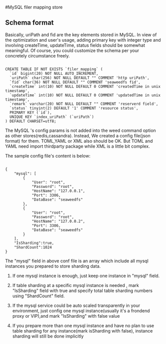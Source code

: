 #MySQL filer mapping store

## Schema format


Basically, uriPath and fid are the key elements stored in MySQL. In view of the optimization and user's usage, 
adding primary key with integer type and involving createTime, updateTime, status fields should be somewhat meaningful.
Of course, you could customize the schema per your concretely circumstance freely.

<pre><code>
CREATE TABLE IF NOT EXISTS `filer_mapping` (
  `id` bigint(20) NOT NULL AUTO_INCREMENT,
  `uriPath` char(256) NOT NULL DEFAULT "" COMMENT 'http uriPath',
  `fid` char(36) NOT NULL DEFAULT "" COMMENT 'seaweedfs fid',
  `createTime` int(10) NOT NULL DEFAULT 0 COMMENT 'createdTime in unix timestamp',
  `updateTime` int(10) NOT NULL DEFAULT 0 COMMENT 'updatedTime in unix timestamp',
  `remark` varchar(20) NOT NULL DEFAULT "" COMMENT 'reserverd field',
  `status` tinyint(2) DEFAULT '1' COMMENT 'resource status',
  PRIMARY KEY (`id`),
  UNIQUE KEY `index_uriPath` (`uriPath`)
) DEFAULT CHARSET=utf8;
</code></pre>


The MySQL 's config params is not added into the weed command option as other stores(redis,cassandra). Instead,
We created a config file(json format) for them. TOML,YAML or XML also should be OK. But TOML and YAML need import thirdparty package
while XML is a little bit complex.

The sample config file's  content is below:

<pre><code>
{
    "mysql": [
        {
            "User": "root",
            "Password": "root",
            "HostName": "127.0.0.1",
            "Port": 3306,
            "DataBase": "seaweedfs"
        },
        {
            "User": "root",
            "Password": "root",
            "HostName": "127.0.0.2",
            "Port": 3306,
            "DataBase": "seaweedfs"
        }
    ],
    "IsSharding":true,
    "ShardCount":1024
}
</code></pre>


The "mysql" field in above conf file is an array which include all mysql instances you prepared to store sharding data.

1. If one mysql instance is enough, just keep one instance in "mysql" field.

2. If table sharding at a specific mysql instance is needed , mark "IsSharding" field with true and specify total table sharding numbers using "ShardCount" field.

3. If the mysql service could be auto scaled transparently in your environment, just config one mysql instance(usually it's a frondend proxy or VIP),and mark "IsSharding" with false value

4. If you prepare more than one mysql instance and have no plan to use table sharding for any instance(mark isSharding with false), instance sharding will still be done implicitly





